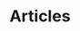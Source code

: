---
title: "Articles"
description: '"What people say, what people do, and what they say they do are entirely different things." - Margaret Mead'
data: "articles"
# featured_image: "articles.jpg"
# hero_image: "articles.jpg"
# hero_alt: "The best articles for user interface and user experience design."
weight: 2
---